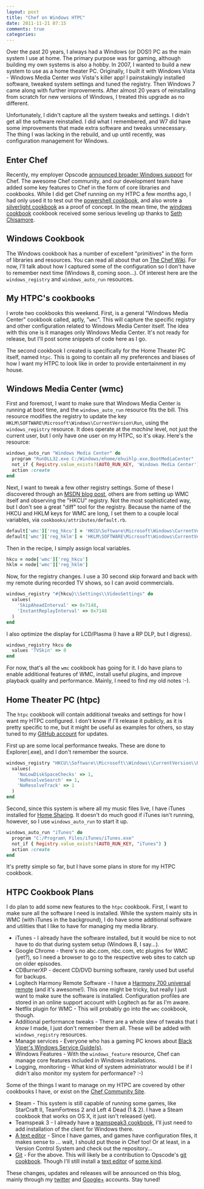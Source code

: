 ```yaml
---
layout: post
title: "Chef on Windows HTPC"
date: 2011-11-21 07:15
comments: true
categories:
---
```


Over the past 20 years, I always had a Windows (or DOS!) PC as the
main system I use at home. The primary purpose was for gaming,
although building my own systems is also a hobby. In 2007, I wanted to
build a new system to use as a home theater PC. Originally, I built it
with Windows Vista - Windows Media Center *was* Vista's killer app! I
painstakingly installed software, tweaked system settings and tuned
the registry. Then Windows 7 came along with further
improvements. After almost 20 years of reinstalling from scratch for
new versions of Windows, I treated this upgrade as no
different.

Unfortunately, I didn't capture all the system tweaks and settings. I
didn't get all the software reinstalled. I did what I remembered, and
W7 did have some improvements that made extra software and tweaks
unnecessary. The thing I was lacking in the rebuild, and up until
recently, was configuration management for Windows.

## Enter Chef

Recently, my employer Opscode
[announced broader Windows support](http://www.opscode.com/press-releases/opscode-delivers-cloud-infrastructure-automation-to-windows-environments/)
for Chef. The awesome Chef community, and our development team have
added some key features to Chef in the form of core libraries and
cookbooks. While I did get Chef running on my HTPC a few months ago, I
had only used it to test out the
[powershell cookbook](http://community.opscode.com/cookbooks/powershell),
and also wrote a
[silverlight cookbook](http://community.opscode.com/cookbooks/silverlight)
as a proof of concept. In the mean time, the
[windows cookbook](http://community.opscode.com/cookbooks/windows)
cookbook received some serious leveling up thanks to
[Seth Chisamore](http://twitter.com/schisamo).

## Windows Cookbook

The Windows cookbook has a number of excellent "primitives" in the
form of libraries and resources. You can read all about that on
[The Chef Wiki](http://wiki.opscode.com/display/chef/Opscode+LWRP+Resources#OpscodeLWRPResources-windows). For
now, I'll talk about how I captured some of the configuration so I
don't have to remember next time (Windows 8, coming soon...). Of
interest here are the `windows_registry` and `windows_auto_run` resources.

## My HTPC's cookbooks

I wrote two cookbooks this weekend. First, is a general "Windows Media
Center" cookbook called, aptly, "`wmc`". This will capture the
specific registry and other configuration related to Windows Media
Center itself. The idea with this one is it manages only Windows Media
Center. It's not ready for release, but I'll post some snippets
of code here as I go.

The second cookbook I created is specifically for the Home Theater PC
itself, named `htpc`. This is going to contain all my preferences and
biases of how I want my HTPC to look like in order to provide
entertainment in my house.

## Windows Media Center (wmc)

First and foremost, I want to make sure that Windows Media Center is
running at boot time, and the `windows_auto_run` resource fits the
bill. This resource modifies the registry to update the key
`HKLM\SOFTWARE\Microsoft\Windows\CurrentVersion\Run`, using the
`windows_registry` resource. It does operate at the *machine* level,
not just the current user, but I only have one user on my HTPC, so
it's okay. Here's the resource:

``` ruby
windows_auto_run "Windows Media Center" do
  program "RunDLL32.exe C:/Windows/ehome/ehuihlp.exe,BootMediaCenter"
  not_if { Registry.value_exists?(AUTO_RUN_KEY, 'Windows Media Center') }
  action :create
end
```

Next, I want to tweak a few other registry settings. Some of these I
discovered through an
[MSDN blog post](http://blogs.msdn.com/b/astebner/archive/2006/04/29/586961.aspx),
others are from setting up WMC itself and observing the "HKCU"
registry. Not the most sophisticated way, but I don't see a great
"diff" tool for the registry. Because the name of the HKCU and HKLM keys for WMC are
long, I set them to a couple local variables, via `cookbooks/attributes/default.rb`.

``` ruby
default['wmc']['reg_hkcu'] = 'HKCU\Software\Microsoft\Windows\CurrentVersion\Media Center'
default['wmc']['reg_hklm'] = 'HKLM\SOFTWARE\Microsoft\Windows\CurrentVersion\Media Center'
```

Then in the recipe, I simply assign local variables.

``` ruby
hkcu = node['wmc']['reg_hkcu']
hklm = node['wmc']['reg_hklm']
```

Now, for the registry changes. I use a 30 second skip forward and back
with my remote during recorded TV shows, so I can avoid commercials.

``` ruby
windows_registry "#{hkcu}\\Settings\\VideoSettings" do
  values(
    'SkipAheadInterval' => 0x7148,
    'InstantReplayInterval' => 0x7148
  )
end
```

I also optimize the display for LCD/Plasma (I have a RP DLP, but I
digress).

``` ruby
windows_registry hkcu do
  values 'TVSkin' => 0
end
```

For now, that's all the `wmc` cookbook has going for it. I do have
plans to enable additional features of WMC, install useful plugins,
and improve playback quality and performance. Mainly, I need to find
my old notes :-).

## Home Theater PC (htpc)

The `htpc` cookbook will contain additional tweaks and settings for
how I want my HTPC configured. I don't know if I'll release it
publicly, as it is pretty specific to me, but it might be useful as
examples for others, so stay tuned to my
[GitHub account](https://github.com/jtimberman) for updates.

First up are some local performance tweaks. These are done to
Explorer(.exe), and I don't remember the source.

``` ruby
windows_registry "HKCU\\Software\\Microsoft\\Windows\\CurrentVersion\\Policies\\Explorer" do
  values(
    'NoLowDiskSpaceChecks' => 1,
    'NoResolveSearch' => 1,
    'NoResolveTrack' => 1
  )
end
```

Second, since this system is where all my music files live, I have
iTunes installed for
[Home Sharing](http://support.apple.com/kb/HT3819). It doesn't do much
good if iTunes isn't running, however, so I use `windows_auto_run` to
start it up.

``` ruby
windows_auto_run "iTunes" do
  program "C:/Program\ Files/iTunes/iTunes.exe"
  not_if { Registry.value_exists?(AUTO_RUN_KEY, "iTunes") }
  action :create
end
```

It's pretty simple so far, but I have some plans in store for my HTPC cookbook.

## HTPC Cookbook Plans

I do plan to add some new features to the `htpc` cookbook. First, I
want to make sure all the software I need is installed. While the
system mainly sits in WMC (with iTunes in the background), I do have
some additional software and utilities that I like to have for
managing my media library.

* iTunes - I already have the software installed, but it would be nice
  to not have to do that during system setup (Windows 8, I say...).
* Google Chrome - there's no abc.com, nbc.com, etc plugins for WMC
  (yet?), so I need a browser to go to the respective web sites to
  catch up on older episodes.
* CDBurnerXP - decent CD/DVD burning software, rarely used but useful
  for backups.
* Logitech Harmony Remote Software - I have a
  [Harmony 700 universal remote](http://www.logitech.com/en-us/remotes/universal-remotes/devices/6063)
  (and it's awesome!). This one might be tricky, but really I just
  want to make sure the software is installed. Configuration profiles
  are stored in an online support account with Logitech as far as I'm
  aware.
* Netflix plugin for WMC - This will probably go into the `wmc`
  cookbook, though.
* Additional performance tweaks - There are a whole slew of tweaks
  that I *know* I made, I just don't remember them all. These will be
  added with `windows_registry` resources.
* Manage services - Everyone who has a gaming PC knows about
  [Black Viper's Windows Service Guide(s)](http://www.blackviper.com/).
* Windows Features - With the `windows_feature` resource, Chef can
  manage core features included in Windows installations.
* Logging, monitoring - What kind of system administrator would I be
  if I didn't also monitor my system for performance? :-)

Some of the things I want to manage on my HTPC are covered by other
cookbooks I have, or exist on the
[Chef Community Site](http://community.opscode.com).

* Steam - This system is still capable of running some games, like
  StarCraft II, TeamFortress 2 and Left 4 Dead (1 & 2). I have a Steam
  cookbook that works on OS X, it just isn't released (yet).
* Teamspeak 3 - I already have a
  [teamspeak3 cookbook](http://community.opscode.com/cookbooks/teamspeak3),
  I'll just need to add installation of the client for Windows there.
* [A text editor](http://gnu.org/s/emacs) - Since I have games, and
  games have configuration files, it makes sense to ... wait, I should
  put those in Chef too! Or at least, in a Version Control System and
  check out the repository...
* [Git](http://git-scm.org) - For the above. This will likely be a
  contribution to Opscode's
  [git cookbook](http://community.opscode.com/cookbooks/git). Though
  I'll still install a [text editor](http://notepad-plus-plus.org) of
  [some kind](http://www.gnome.org/projects/gedit).

These changes, updates and releases will be announced on this blog,
 mainly through my [twitter](https://twitter.com/jtimberman) and
 [Google+](https://plus.google.com/100567271038100401523/)
 accounts. Stay tuned!
